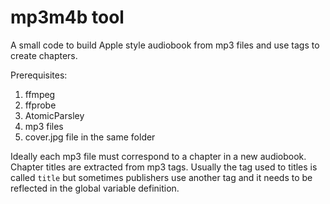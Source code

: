 # mp3m4b tool

A small code to build Apple style audiobook from mp3 files and use tags to create chapters.

Prerequisites:
1. ffmpeg
2. ffprobe
3. AtomicParsley
4. mp3 files
5. cover.jpg file in the same folder

Ideally each mp3 file must correspond to a chapter in a new audiobook. Chapter titles are extracted from mp3 tags. Usually the tag used to titles is called `title` but sometimes publishers use another tag and it needs to be reflected in the global variable definition.
